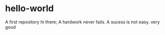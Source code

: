 # hello-world
A first repository
hi there;
 A hardwork never fails.
 A sucess is not easy.
very good 
